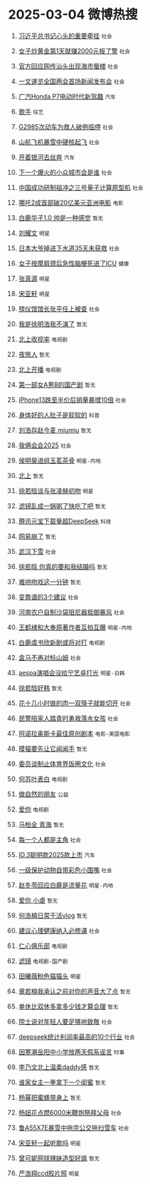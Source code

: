 # 2025-03-04 微博热搜 
1. [习近平总书记心头的重要牵挂](https://m.weibo.cn/search?containerid=100103type%3D1%26t%3D10%26q%3D%23%E4%B9%A0%E8%BF%91%E5%B9%B3%E6%80%BB%E4%B9%A6%E8%AE%B0%E5%BF%83%E5%A4%B4%E7%9A%84%E9%87%8D%E8%A6%81%E7%89%B5%E6%8C%82%23&stream_entry_id=51&isnewpage=1&extparam=seat%3D1%26pos%3D0%26c_type%3D51%26cate%3D10103%26filter_type%3Drealtimehot%26dgr%3D0%26q%3D%2523%25E4%25B9%25A0%25E8%25BF%2591%25E5%25B9%25B3%25E6%2580%25BB%25E4%25B9%25A6%25E8%25AE%25B0%25E5%25BF%2583%25E5%25A4%25B4%25E7%259A%2584%25E9%2587%258D%25E8%25A6%2581%25E7%2589%25B5%25E6%258C%2582%2523%26stream_entry_id%3D51%26display_time%3D1741029620%26pre_seqid%3D17410296209110365786374) `社会` 

2. [女子炒黄金第1天就赚2000元报了警](https://m.weibo.cn/search?containerid=100103type%3D1%26t%3D10%26q%3D%23%E5%A5%B3%E5%AD%90%E7%82%92%E9%BB%84%E9%87%91%E7%AC%AC1%E5%A4%A9%E5%B0%B1%E8%B5%9A2000%E5%85%83%E6%8A%A5%E4%BA%86%E8%AD%A6%23&stream_entry_id=31&isnewpage=1&extparam=seat%3D1%26c_type%3D31%26lcate%3D5001%26cate%3D5001%26realpos%3D1%26q%3D%2523%25E5%25A5%25B3%25E5%25AD%2590%25E7%2582%2592%25E9%25BB%2584%25E9%2587%2591%25E7%25AC%25AC1%25E5%25A4%25A9%25E5%25B0%25B1%25E8%25B5%259A2000%25E5%2585%2583%25E6%258A%25A5%25E4%25BA%2586%25E8%25AD%25A6%2523%26stream_entry_id%3D31%26dgr%3D0%26band_rank%3D1%26filter_type%3Drealtimehot%26flag%3D0%26pos%3D0%26display_time%3D1741029620%26pre_seqid%3D17410296209110365786374) `社会` 

3. [官方回应网传汕头出现海市蜃楼](https://m.weibo.cn/search?containerid=100103type%3D1%26t%3D10%26q%3D%23%E5%AE%98%E6%96%B9%E5%9B%9E%E5%BA%94%E7%BD%91%E4%BC%A0%E6%B1%95%E5%A4%B4%E5%87%BA%E7%8E%B0%E6%B5%B7%E5%B8%82%E8%9C%83%E6%A5%BC%23&stream_entry_id=31&isnewpage=1&extparam=seat%3D1%26c_type%3D31%26lcate%3D5001%26cate%3D5001%26realpos%3D2%26q%3D%2523%25E5%25AE%2598%25E6%2596%25B9%25E5%259B%259E%25E5%25BA%2594%25E7%25BD%2591%25E4%25BC%25A0%25E6%25B1%2595%25E5%25A4%25B4%25E5%2587%25BA%25E7%258E%25B0%25E6%25B5%25B7%25E5%25B8%2582%25E8%259C%2583%25E6%25A5%25BC%2523%26stream_entry_id%3D31%26dgr%3D0%26band_rank%3D2%26filter_type%3Drealtimehot%26flag%3D0%26pos%3D1%26display_time%3D1741029620%26pre_seqid%3D17410296209110365786374) `社会` 

4. [一文速览全国两会首场新闻发布会](https://m.weibo.cn/search?containerid=100103type%3D1%26t%3D10%26q%3D%23%E4%B8%80%E6%96%87%E9%80%9F%E8%A7%88%E5%85%A8%E5%9B%BD%E4%B8%A4%E4%BC%9A%E9%A6%96%E5%9C%BA%E6%96%B0%E9%97%BB%E5%8F%91%E5%B8%83%E4%BC%9A%23&stream_entry_id=31&isnewpage=1&extparam=seat%3D1%26c_type%3D31%26lcate%3D5001%26cate%3D5001%26realpos%3D3%26q%3D%2523%25E4%25B8%2580%25E6%2596%2587%25E9%2580%259F%25E8%25A7%2588%25E5%2585%25A8%25E5%259B%25BD%25E4%25B8%25A4%25E4%25BC%259A%25E9%25A6%2596%25E5%259C%25BA%25E6%2596%25B0%25E9%2597%25BB%25E5%258F%2591%25E5%25B8%2583%25E4%25BC%259A%2523%26stream_entry_id%3D31%26dgr%3D0%26band_rank%3D3%26filter_type%3Drealtimehot%26flag%3D0%26pos%3D2%26display_time%3D1741029620%26pre_seqid%3D17410296209110365786374) `社会` 

5. [广汽Honda P7电动时代新驾趣](https://m.weibo.cn/search?containerid=100103type%3D1%26t%3D10%26q%3D%23%E5%B9%BF%E6%B1%BDHonda+P7%E7%94%B5%E5%8A%A8%E6%97%B6%E4%BB%A3%E6%96%B0%E9%A9%BE%E8%B6%A3%23&stream_entry_id=31&isnewpage=1&extparam=seat%3D1%26c_type%3D31%26lcate%3D5001%26cate%3D5001%26topic_ad%3D1%26stream_entry_id%3D31%26dgr%3D0%26adid%3D278033%26q%3D%2523%25E5%25B9%25BF%25E6%25B1%25BDHonda%2520P7%25E7%2594%25B5%25E5%258A%25A8%25E6%2597%25B6%25E4%25BB%25A3%25E6%2596%25B0%25E9%25A9%25BE%25E8%25B6%25A3%2523%26is_ad_pos%3D1%26band_rank%3D4%26filter_type%3Drealtimehot%26pos%3D3%26display_time%3D1741029620%26pre_seqid%3D17410296209110365786374) `汽车` 

6. [歌手](https://m.weibo.cn/search?containerid=100103type%3D1%26t%3D10%26q%3D%E6%AD%8C%E6%89%8B&stream_entry_id=31&isnewpage=1&extparam=seat%3D1%26c_type%3D31%26lcate%3D5001%26cate%3D5001%26realpos%3D4%26q%3D%25E6%25AD%258C%25E6%2589%258B%26stream_entry_id%3D31%26dgr%3D0%26band_rank%3D4%26filter_type%3Drealtimehot%26flag%3D0%26pos%3D4%26display_time%3D1741029620%26pre_seqid%3D17410296209110365786374) `综艺` 

7. [G2985次动车为救人破例临停](https://m.weibo.cn/search?containerid=100103type%3D1%26t%3D10%26q%3D%23G2985%E6%AC%A1%E5%8A%A8%E8%BD%A6%E4%B8%BA%E6%95%91%E4%BA%BA%E7%A0%B4%E4%BE%8B%E4%B8%B4%E5%81%9C%23&stream_entry_id=31&isnewpage=1&extparam=seat%3D1%26c_type%3D31%26lcate%3D5001%26cate%3D5001%26realpos%3D5%26q%3D%2523G2985%25E6%25AC%25A1%25E5%258A%25A8%25E8%25BD%25A6%25E4%25B8%25BA%25E6%2595%2591%25E4%25BA%25BA%25E7%25A0%25B4%25E4%25BE%258B%25E4%25B8%25B4%25E5%2581%259C%2523%26stream_entry_id%3D31%26dgr%3D0%26band_rank%3D5%26filter_type%3Drealtimehot%26flag%3D32768%26pos%3D5%26display_time%3D1741029620%26pre_seqid%3D17410296209110365786374) `社会` 

8. [山航飞机暴雪中硬核起飞](https://m.weibo.cn/search?containerid=100103type%3D1%26t%3D10%26q%3D%23%E5%B1%B1%E8%88%AA%E9%A3%9E%E6%9C%BA%E6%9A%B4%E9%9B%AA%E4%B8%AD%E7%A1%AC%E6%A0%B8%E8%B5%B7%E9%A3%9E%23&stream_entry_id=31&isnewpage=1&extparam=seat%3D1%26c_type%3D31%26lcate%3D5001%26cate%3D5001%26realpos%3D6%26q%3D%2523%25E5%25B1%25B1%25E8%2588%25AA%25E9%25A3%259E%25E6%259C%25BA%25E6%259A%25B4%25E9%259B%25AA%25E4%25B8%25AD%25E7%25A1%25AC%25E6%25A0%25B8%25E8%25B5%25B7%25E9%25A3%259E%2523%26stream_entry_id%3D31%26dgr%3D0%26band_rank%3D6%26filter_type%3Drealtimehot%26flag%3D0%26pos%3D6%26display_time%3D1741029620%26pre_seqid%3D17410296209110365786374) `社会` 

9. [开着银河去丝奔](https://m.weibo.cn/search?containerid=100103type%3D1%26t%3D10%26q%3D%23%E5%BC%80%E7%9D%80%E9%93%B6%E6%B2%B3%E5%8E%BB%E4%B8%9D%E5%A5%94%23&stream_entry_id=31&isnewpage=1&extparam=seat%3D1%26c_type%3D31%26lcate%3D5001%26cate%3D5001%26topic_ad%3D1%26stream_entry_id%3D31%26dgr%3D0%26adid%3D278051%26q%3D%2523%25E5%25BC%2580%25E7%259D%2580%25E9%2593%25B6%25E6%25B2%25B3%25E5%258E%25BB%25E4%25B8%259D%25E5%25A5%2594%2523%26is_ad_pos%3D1%26band_rank%3D7%26filter_type%3Drealtimehot%26pos%3D7%26display_time%3D1741029620%26pre_seqid%3D17410296209110365786374) `汽车` 

10. [下一个爆火的小众城市会是谁](https://m.weibo.cn/search?containerid=100103type%3D1%26t%3D10%26q%3D%23%E4%B8%8B%E4%B8%80%E4%B8%AA%E7%88%86%E7%81%AB%E7%9A%84%E5%B0%8F%E4%BC%97%E5%9F%8E%E5%B8%82%E4%BC%9A%E6%98%AF%E8%B0%81%23&stream_entry_id=31&isnewpage=1&extparam=seat%3D1%26c_type%3D31%26lcate%3D5001%26cate%3D5001%26realpos%3D7%26q%3D%2523%25E4%25B8%258B%25E4%25B8%2580%25E4%25B8%25AA%25E7%2588%2586%25E7%2581%25AB%25E7%259A%2584%25E5%25B0%258F%25E4%25BC%2597%25E5%259F%258E%25E5%25B8%2582%25E4%25BC%259A%25E6%2598%25AF%25E8%25B0%2581%2523%26stream_entry_id%3D31%26dgr%3D0%26band_rank%3D7%26filter_type%3Drealtimehot%26flag%3D0%26pos%3D8%26display_time%3D1741029620%26pre_seqid%3D17410296209110365786374) `社会` 

11. [中国成功研制祖冲之三号量子计算原型机](https://m.weibo.cn/search?containerid=100103type%3D1%26t%3D10%26q%3D%23%E4%B8%AD%E5%9B%BD%E6%88%90%E5%8A%9F%E7%A0%94%E5%88%B6%E7%A5%96%E5%86%B2%E4%B9%8B%E4%B8%89%E5%8F%B7%E9%87%8F%E5%AD%90%E8%AE%A1%E7%AE%97%E5%8E%9F%E5%9E%8B%E6%9C%BA%23&stream_entry_id=31&isnewpage=1&extparam=seat%3D1%26c_type%3D31%26lcate%3D5001%26cate%3D5001%26realpos%3D8%26q%3D%2523%25E4%25B8%25AD%25E5%259B%25BD%25E6%2588%2590%25E5%258A%259F%25E7%25A0%2594%25E5%2588%25B6%25E7%25A5%2596%25E5%2586%25B2%25E4%25B9%258B%25E4%25B8%2589%25E5%258F%25B7%25E9%2587%258F%25E5%25AD%2590%25E8%25AE%25A1%25E7%25AE%2597%25E5%258E%259F%25E5%259E%258B%25E6%259C%25BA%2523%26stream_entry_id%3D31%26dgr%3D0%26band_rank%3D8%26filter_type%3Drealtimehot%26flag%3D0%26pos%3D9%26display_time%3D1741029620%26pre_seqid%3D17410296209110365786374) `社会` 

12. [哪吒2成首部破20亿美元亚洲电影](https://m.weibo.cn/search?containerid=100103type%3D1%26t%3D10%26q%3D%23%E5%93%AA%E5%90%922%E6%88%90%E9%A6%96%E9%83%A8%E7%A0%B420%E4%BA%BF%E7%BE%8E%E5%85%83%E4%BA%9A%E6%B4%B2%E7%94%B5%E5%BD%B1%23&stream_entry_id=31&isnewpage=1&extparam=seat%3D1%26c_type%3D31%26lcate%3D5001%26cate%3D5001%26realpos%3D9%26q%3D%2523%25E5%2593%25AA%25E5%2590%25922%25E6%2588%2590%25E9%25A6%2596%25E9%2583%25A8%25E7%25A0%25B420%25E4%25BA%25BF%25E7%25BE%258E%25E5%2585%2583%25E4%25BA%259A%25E6%25B4%25B2%25E7%2594%25B5%25E5%25BD%25B1%2523%26stream_entry_id%3D31%26dgr%3D0%26band_rank%3D9%26filter_type%3Drealtimehot%26flag%3D0%26pos%3D10%26display_time%3D1741029620%26pre_seqid%3D17410296209110365786374) `电影` 

13. [白鹿华子1.0 帅是一种感觉](https://m.weibo.cn/search?containerid=100103type%3D1%26t%3D10%26q%3D%E7%99%BD%E9%B9%BF%E5%8D%8E%E5%AD%901.0+%E5%B8%85%E6%98%AF%E4%B8%80%E7%A7%8D%E6%84%9F%E8%A7%89&stream_entry_id=31&isnewpage=1&extparam=seat%3D1%26c_type%3D31%26lcate%3D5001%26cate%3D5001%26realpos%3D10%26q%3D%25E7%2599%25BD%25E9%25B9%25BF%25E5%258D%258E%25E5%25AD%25901.0%2520%25E5%25B8%2585%25E6%2598%25AF%25E4%25B8%2580%25E7%25A7%258D%25E6%2584%259F%25E8%25A7%2589%26stream_entry_id%3D31%26dgr%3D0%26band_rank%3D10%26filter_type%3Drealtimehot%26flag%3D0%26pos%3D11%26display_time%3D1741029620%26pre_seqid%3D17410296209110365786374) `暂无` 

14. [刘耀文](https://m.weibo.cn/search?containerid=100103type%3D1%26t%3D10%26q%3D%E5%88%98%E8%80%80%E6%96%87&stream_entry_id=31&isnewpage=1&extparam=seat%3D1%26c_type%3D31%26lcate%3D5001%26cate%3D5001%26realpos%3D11%26q%3D%25E5%2588%2598%25E8%2580%2580%25E6%2596%2587%26stream_entry_id%3D31%26dgr%3D0%26band_rank%3D11%26filter_type%3Drealtimehot%26flag%3D2%26pos%3D12%26display_time%3D1741029620%26pre_seqid%3D17410296209110365786374) `明星` 

15. [日本大爷掉进下水道35天未获救](https://m.weibo.cn/search?containerid=100103type%3D1%26t%3D10%26q%3D%23%E6%97%A5%E6%9C%AC%E5%A4%A7%E7%88%B7%E6%8E%89%E8%BF%9B%E4%B8%8B%E6%B0%B4%E9%81%9335%E5%A4%A9%E6%9C%AA%E8%8E%B7%E6%95%91%23&stream_entry_id=31&isnewpage=1&extparam=seat%3D1%26c_type%3D31%26lcate%3D5001%26cate%3D5001%26realpos%3D12%26q%3D%2523%25E6%2597%25A5%25E6%259C%25AC%25E5%25A4%25A7%25E7%2588%25B7%25E6%258E%2589%25E8%25BF%259B%25E4%25B8%258B%25E6%25B0%25B4%25E9%2581%259335%25E5%25A4%25A9%25E6%259C%25AA%25E8%258E%25B7%25E6%2595%2591%2523%26stream_entry_id%3D31%26dgr%3D0%26band_rank%3D12%26filter_type%3Drealtimehot%26flag%3D2%26pos%3D13%26display_time%3D1741029620%26pre_seqid%3D17410296209110365786374) `社会` 

16. [女子按摩肩颈后急性脑梗死进了ICU](https://m.weibo.cn/search?containerid=100103type%3D1%26t%3D10%26q%3D%23%E5%A5%B3%E5%AD%90%E6%8C%89%E6%91%A9%E8%82%A9%E9%A2%88%E5%90%8E%E6%80%A5%E6%80%A7%E8%84%91%E6%A2%97%E6%AD%BB%E8%BF%9B%E4%BA%86ICU%23&stream_entry_id=31&isnewpage=1&extparam=seat%3D1%26c_type%3D31%26lcate%3D5001%26cate%3D5001%26realpos%3D13%26q%3D%2523%25E5%25A5%25B3%25E5%25AD%2590%25E6%258C%2589%25E6%2591%25A9%25E8%2582%25A9%25E9%25A2%2588%25E5%2590%258E%25E6%2580%25A5%25E6%2580%25A7%25E8%2584%2591%25E6%25A2%2597%25E6%25AD%25BB%25E8%25BF%259B%25E4%25BA%2586ICU%2523%26stream_entry_id%3D31%26dgr%3D0%26band_rank%3D13%26filter_type%3Drealtimehot%26flag%3D2%26pos%3D14%26display_time%3D1741029620%26pre_seqid%3D17410296209110365786374) `健康` 

17. [张真源](https://m.weibo.cn/search?containerid=100103type%3D1%26t%3D10%26q%3D%E5%BC%A0%E7%9C%9F%E6%BA%90&stream_entry_id=31&isnewpage=1&extparam=seat%3D1%26c_type%3D31%26lcate%3D5001%26cate%3D5001%26realpos%3D14%26q%3D%25E5%25BC%25A0%25E7%259C%259F%25E6%25BA%2590%26stream_entry_id%3D31%26dgr%3D0%26band_rank%3D14%26filter_type%3Drealtimehot%26flag%3D2%26pos%3D15%26display_time%3D1741029620%26pre_seqid%3D17410296209110365786374) `明星` 

18. [宋亚轩](https://m.weibo.cn/search?containerid=100103type%3D1%26t%3D10%26q%3D%E5%AE%8B%E4%BA%9A%E8%BD%A9&stream_entry_id=31&isnewpage=1&extparam=seat%3D1%26c_type%3D31%26lcate%3D5001%26cate%3D5001%26realpos%3D15%26q%3D%25E5%25AE%258B%25E4%25BA%259A%25E8%25BD%25A9%26stream_entry_id%3D31%26dgr%3D0%26band_rank%3D15%26filter_type%3Drealtimehot%26flag%3D0%26pos%3D16%26display_time%3D1741029620%26pre_seqid%3D17410296209110365786374) `明星` 

19. [殡仪馆馆长张平任上被查](https://m.weibo.cn/search?containerid=100103type%3D1%26t%3D10%26q%3D%23%E6%AE%A1%E4%BB%AA%E9%A6%86%E9%A6%86%E9%95%BF%E5%BC%A0%E5%B9%B3%E4%BB%BB%E4%B8%8A%E8%A2%AB%E6%9F%A5%23&stream_entry_id=31&isnewpage=1&extparam=seat%3D1%26c_type%3D31%26lcate%3D5001%26cate%3D5001%26realpos%3D16%26q%3D%2523%25E6%25AE%25A1%25E4%25BB%25AA%25E9%25A6%2586%25E9%25A6%2586%25E9%2595%25BF%25E5%25BC%25A0%25E5%25B9%25B3%25E4%25BB%25BB%25E4%25B8%258A%25E8%25A2%25AB%25E6%259F%25A5%2523%26stream_entry_id%3D31%26dgr%3D0%26band_rank%3D16%26filter_type%3Drealtimehot%26flag%3D0%26pos%3D17%26display_time%3D1741029620%26pre_seqid%3D17410296209110365786374) `社会` 

20. [我是徐明浩我不演了](https://m.weibo.cn/search?containerid=100103type%3D1%26t%3D10%26q%3D%E6%88%91%E6%98%AF%E5%BE%90%E6%98%8E%E6%B5%A9%E6%88%91%E4%B8%8D%E6%BC%94%E4%BA%86&stream_entry_id=31&isnewpage=1&extparam=seat%3D1%26c_type%3D31%26lcate%3D5001%26cate%3D5001%26realpos%3D17%26q%3D%25E6%2588%2591%25E6%2598%25AF%25E5%25BE%2590%25E6%2598%258E%25E6%25B5%25A9%25E6%2588%2591%25E4%25B8%258D%25E6%25BC%2594%25E4%25BA%2586%26stream_entry_id%3D31%26dgr%3D0%26band_rank%3D17%26filter_type%3Drealtimehot%26flag%3D0%26pos%3D18%26display_time%3D1741029620%26pre_seqid%3D17410296209110365786374) `暂无` 

21. [北上收视率](https://m.weibo.cn/search?containerid=100103type%3D1%26t%3D10%26q%3D%E5%8C%97%E4%B8%8A%E6%94%B6%E8%A7%86%E7%8E%87&stream_entry_id=31&isnewpage=1&extparam=seat%3D1%26c_type%3D31%26lcate%3D5001%26cate%3D5001%26realpos%3D18%26q%3D%25E5%258C%2597%25E4%25B8%258A%25E6%2594%25B6%25E8%25A7%2586%25E7%258E%2587%26stream_entry_id%3D31%26dgr%3D0%26band_rank%3D18%26filter_type%3Drealtimehot%26flag%3D0%26pos%3D19%26display_time%3D1741029620%26pre_seqid%3D17410296209110365786374) `电视剧` 

22. [夜旅人](https://m.weibo.cn/search?containerid=100103type%3D1%26t%3D10%26q%3D%E5%A4%9C%E6%97%85%E4%BA%BA&stream_entry_id=31&isnewpage=1&extparam=seat%3D1%26c_type%3D31%26lcate%3D5001%26cate%3D5001%26realpos%3D19%26q%3D%25E5%25A4%259C%25E6%2597%2585%25E4%25BA%25BA%26stream_entry_id%3D31%26dgr%3D0%26band_rank%3D19%26filter_type%3Drealtimehot%26flag%3D0%26pos%3D20%26display_time%3D1741029620%26pre_seqid%3D17410296209110365786374) `暂无` 

23. [北上开播](https://m.weibo.cn/search?containerid=100103type%3D1%26t%3D10%26q%3D%E5%8C%97%E4%B8%8A%E5%BC%80%E6%92%AD&stream_entry_id=31&isnewpage=1&extparam=seat%3D1%26c_type%3D31%26lcate%3D5001%26cate%3D5001%26realpos%3D20%26q%3D%25E5%258C%2597%25E4%25B8%258A%25E5%25BC%2580%25E6%2592%25AD%26stream_entry_id%3D31%26dgr%3D0%26band_rank%3D20%26filter_type%3Drealtimehot%26flag%3D0%26pos%3D21%26display_time%3D1741029620%26pre_seqid%3D17410296209110365786374) `电视剧` 

24. [第一部女A男B的国产剧](https://m.weibo.cn/search?containerid=100103type%3D1%26t%3D10%26q%3D%E7%AC%AC%E4%B8%80%E9%83%A8%E5%A5%B3A%E7%94%B7B%E7%9A%84%E5%9B%BD%E4%BA%A7%E5%89%A7&stream_entry_id=31&isnewpage=1&extparam=seat%3D1%26c_type%3D31%26lcate%3D5001%26cate%3D5001%26realpos%3D21%26q%3D%25E7%25AC%25AC%25E4%25B8%2580%25E9%2583%25A8%25E5%25A5%25B3A%25E7%2594%25B7B%25E7%259A%2584%25E5%259B%25BD%25E4%25BA%25A7%25E5%2589%25A7%26stream_entry_id%3D31%26dgr%3D0%26band_rank%3D21%26filter_type%3Drealtimehot%26flag%3D2%26pos%3D22%26display_time%3D1741029620%26pre_seqid%3D17410296209110365786374) `暂无` 

25. [iPhone13跌至半价后销量暴增10倍](https://m.weibo.cn/search?containerid=100103type%3D1%26t%3D10%26q%3D%23iPhone13%E8%B7%8C%E8%87%B3%E5%8D%8A%E4%BB%B7%E5%90%8E%E9%94%80%E9%87%8F%E6%9A%B4%E5%A2%9E10%E5%80%8D%23&stream_entry_id=31&isnewpage=1&extparam=seat%3D1%26c_type%3D31%26lcate%3D5001%26cate%3D5001%26realpos%3D22%26q%3D%2523iPhone13%25E8%25B7%258C%25E8%2587%25B3%25E5%258D%258A%25E4%25BB%25B7%25E5%2590%258E%25E9%2594%2580%25E9%2587%258F%25E6%259A%25B4%25E5%25A2%259E10%25E5%2580%258D%2523%26stream_entry_id%3D31%26dgr%3D0%26band_rank%3D22%26filter_type%3Drealtimehot%26flag%3D0%26pos%3D23%26display_time%3D1741029620%26pre_seqid%3D17410296209110365786374) `社会` 

26. [身体好的人肚子是软软的](https://m.weibo.cn/search?containerid=100103type%3D1%26t%3D10%26q%3D%23%E8%BA%AB%E4%BD%93%E5%A5%BD%E7%9A%84%E4%BA%BA%E8%82%9A%E5%AD%90%E6%98%AF%E8%BD%AF%E8%BD%AF%E7%9A%84%23&stream_entry_id=31&isnewpage=1&extparam=seat%3D1%26c_type%3D31%26lcate%3D5001%26cate%3D5001%26realpos%3D23%26q%3D%2523%25E8%25BA%25AB%25E4%25BD%2593%25E5%25A5%25BD%25E7%259A%2584%25E4%25BA%25BA%25E8%2582%259A%25E5%25AD%2590%25E6%2598%25AF%25E8%25BD%25AF%25E8%25BD%25AF%25E7%259A%2584%2523%26stream_entry_id%3D31%26dgr%3D0%26band_rank%3D23%26filter_type%3Drealtimehot%26flag%3D0%26pos%3D24%26display_time%3D1741029620%26pre_seqid%3D17410296209110365786374) `科普` 

27. [刘浩存赵今麦 miumiu](https://m.weibo.cn/search?containerid=100103type%3D1%26t%3D10%26q%3D%E5%88%98%E6%B5%A9%E5%AD%98%E8%B5%B5%E4%BB%8A%E9%BA%A6+miumiu&stream_entry_id=31&isnewpage=1&extparam=seat%3D1%26c_type%3D31%26lcate%3D5001%26cate%3D5001%26realpos%3D24%26q%3D%25E5%2588%2598%25E6%25B5%25A9%25E5%25AD%2598%25E8%25B5%25B5%25E4%25BB%258A%25E9%25BA%25A6%2520miumiu%26stream_entry_id%3D31%26dgr%3D0%26band_rank%3D24%26filter_type%3Drealtimehot%26flag%3D0%26pos%3D25%26display_time%3D1741029620%26pre_seqid%3D17410296209110365786374) `暂无` 

28. [我俩会会2025](https://m.weibo.cn/search?containerid=100103type%3D1%26t%3D10%26q%3D%23%E6%88%91%E4%BF%A9%E4%BC%9A%E4%BC%9A2025%23&stream_entry_id=31&isnewpage=1&extparam=seat%3D1%26c_type%3D31%26lcate%3D5001%26cate%3D5001%26realpos%3D25%26q%3D%2523%25E6%2588%2591%25E4%25BF%25A9%25E4%25BC%259A%25E4%25BC%259A2025%2523%26stream_entry_id%3D31%26dgr%3D0%26band_rank%3D25%26filter_type%3Drealtimehot%26flag%3D1%26pos%3D26%26display_time%3D1741029620%26pre_seqid%3D17410296209110365786374) `社会` 

29. [侯明昊进组玉茗茶骨](https://m.weibo.cn/search?containerid=100103type%3D1%26t%3D10%26q%3D%23%E4%BE%AF%E6%98%8E%E6%98%8A%E8%BF%9B%E7%BB%84%E7%8E%89%E8%8C%97%E8%8C%B6%E9%AA%A8%23&stream_entry_id=31&isnewpage=1&extparam=seat%3D1%26c_type%3D31%26lcate%3D5001%26cate%3D5001%26realpos%3D26%26q%3D%2523%25E4%25BE%25AF%25E6%2598%258E%25E6%2598%258A%25E8%25BF%259B%25E7%25BB%2584%25E7%258E%2589%25E8%258C%2597%25E8%258C%25B6%25E9%25AA%25A8%2523%26stream_entry_id%3D31%26dgr%3D0%26band_rank%3D26%26filter_type%3Drealtimehot%26flag%3D0%26pos%3D27%26display_time%3D1741029620%26pre_seqid%3D17410296209110365786374) `明星-内地` 

30. [北上](https://m.weibo.cn/search?containerid=100103type%3D1%26t%3D10%26q%3D%E5%8C%97%E4%B8%8A&stream_entry_id=31&isnewpage=1&extparam=seat%3D1%26c_type%3D31%26lcate%3D5001%26cate%3D5001%26realpos%3D27%26q%3D%25E5%258C%2597%25E4%25B8%258A%26stream_entry_id%3D31%26dgr%3D0%26band_rank%3D27%26filter_type%3Drealtimehot%26flag%3D0%26pos%3D28%26display_time%3D1741029620%26pre_seqid%3D17410296209110365786374) `暂无` 

31. [徐若晗谈与张凌赫初吻](https://m.weibo.cn/search?containerid=100103type%3D1%26t%3D10%26q%3D%23%E5%BE%90%E8%8B%A5%E6%99%97%E8%B0%88%E4%B8%8E%E5%BC%A0%E5%87%8C%E8%B5%AB%E5%88%9D%E5%90%BB%23&stream_entry_id=31&isnewpage=1&extparam=seat%3D1%26c_type%3D31%26lcate%3D5001%26cate%3D5001%26realpos%3D28%26q%3D%2523%25E5%25BE%2590%25E8%258B%25A5%25E6%2599%2597%25E8%25B0%2588%25E4%25B8%258E%25E5%25BC%25A0%25E5%2587%258C%25E8%25B5%25AB%25E5%2588%259D%25E5%2590%25BB%2523%26stream_entry_id%3D31%26dgr%3D0%26band_rank%3D28%26filter_type%3Drealtimehot%26flag%3D0%26pos%3D29%26display_time%3D1741029620%26pre_seqid%3D17410296209110365786374) `明星` 

32. [滤镜乱成一锅粥了快吃了吧](https://m.weibo.cn/search?containerid=100103type%3D1%26t%3D10%26q%3D%E6%BB%A4%E9%95%9C%E4%B9%B1%E6%88%90%E4%B8%80%E9%94%85%E7%B2%A5%E4%BA%86%E5%BF%AB%E5%90%83%E4%BA%86%E5%90%A7&stream_entry_id=31&isnewpage=1&extparam=seat%3D1%26c_type%3D31%26lcate%3D5001%26cate%3D5001%26realpos%3D29%26q%3D%25E6%25BB%25A4%25E9%2595%259C%25E4%25B9%25B1%25E6%2588%2590%25E4%25B8%2580%25E9%2594%2585%25E7%25B2%25A5%25E4%25BA%2586%25E5%25BF%25AB%25E5%2590%2583%25E4%25BA%2586%25E5%2590%25A7%26stream_entry_id%3D31%26dgr%3D0%26band_rank%3D29%26filter_type%3Drealtimehot%26flag%3D0%26pos%3D30%26display_time%3D1741029620%26pre_seqid%3D17410296209110365786374) `暂无` 

33. [腾讯元宝下载量超DeepSeek](https://m.weibo.cn/search?containerid=100103type%3D1%26t%3D10%26q%3D%23%E8%85%BE%E8%AE%AF%E5%85%83%E5%AE%9D%E4%B8%8B%E8%BD%BD%E9%87%8F%E8%B6%85DeepSeek%23&stream_entry_id=31&isnewpage=1&extparam=seat%3D1%26c_type%3D31%26lcate%3D5001%26cate%3D5001%26realpos%3D30%26q%3D%2523%25E8%2585%25BE%25E8%25AE%25AF%25E5%2585%2583%25E5%25AE%259D%25E4%25B8%258B%25E8%25BD%25BD%25E9%2587%258F%25E8%25B6%2585DeepSeek%2523%26stream_entry_id%3D31%26dgr%3D0%26band_rank%3D30%26filter_type%3Drealtimehot%26flag%3D0%26pos%3D31%26display_time%3D1741029620%26pre_seqid%3D17410296209110365786374) `科技` 

34. [网易崩了](https://m.weibo.cn/search?containerid=100103type%3D1%26t%3D10%26q%3D%E7%BD%91%E6%98%93%E5%B4%A9%E4%BA%86&stream_entry_id=31&isnewpage=1&extparam=seat%3D1%26c_type%3D31%26lcate%3D5001%26cate%3D5001%26realpos%3D31%26q%3D%25E7%25BD%2591%25E6%2598%2593%25E5%25B4%25A9%25E4%25BA%2586%26stream_entry_id%3D31%26dgr%3D0%26band_rank%3D31%26filter_type%3Drealtimehot%26flag%3D0%26pos%3D32%26display_time%3D1741029620%26pre_seqid%3D17410296209110365786374) `暂无` 

35. [武汉下雪](https://m.weibo.cn/search?containerid=100103type%3D1%26t%3D10%26q%3D%E6%AD%A6%E6%B1%89%E4%B8%8B%E9%9B%AA&stream_entry_id=31&isnewpage=1&extparam=seat%3D1%26c_type%3D31%26lcate%3D5001%26cate%3D5001%26realpos%3D32%26q%3D%25E6%25AD%25A6%25E6%25B1%2589%25E4%25B8%258B%25E9%259B%25AA%26stream_entry_id%3D31%26dgr%3D0%26band_rank%3D32%26filter_type%3Drealtimehot%26flag%3D0%26pos%3D33%26display_time%3D1741029620%26pre_seqid%3D17410296209110365786374) `社会` 

36. [徐若晗 你真的要和我结婚吗](https://m.weibo.cn/search?containerid=100103type%3D1%26t%3D10%26q%3D%E5%BE%90%E8%8B%A5%E6%99%97+%E4%BD%A0%E7%9C%9F%E7%9A%84%E8%A6%81%E5%92%8C%E6%88%91%E7%BB%93%E5%A9%9A%E5%90%97&stream_entry_id=31&isnewpage=1&extparam=seat%3D1%26c_type%3D31%26lcate%3D5001%26cate%3D5001%26realpos%3D33%26q%3D%25E5%25BE%2590%25E8%258B%25A5%25E6%2599%2597%2520%25E4%25BD%25A0%25E7%259C%259F%25E7%259A%2584%25E8%25A6%2581%25E5%2592%258C%25E6%2588%2591%25E7%25BB%2593%25E5%25A9%259A%25E5%2590%2597%26stream_entry_id%3D31%26dgr%3D0%26band_rank%3D33%26filter_type%3Drealtimehot%26flag%3D0%26pos%3D34%26display_time%3D1741029620%26pre_seqid%3D17410296209110365786374) `暂无` 

37. [难哄吻戏这一分钟](https://m.weibo.cn/search?containerid=100103type%3D1%26t%3D10%26q%3D%E9%9A%BE%E5%93%84%E5%90%BB%E6%88%8F%E8%BF%99%E4%B8%80%E5%88%86%E9%92%9F&stream_entry_id=31&isnewpage=1&extparam=seat%3D1%26c_type%3D31%26lcate%3D5001%26cate%3D5001%26realpos%3D34%26q%3D%25E9%259A%25BE%25E5%2593%2584%25E5%2590%25BB%25E6%2588%258F%25E8%25BF%2599%25E4%25B8%2580%25E5%2588%2586%25E9%2592%259F%26stream_entry_id%3D31%26dgr%3D0%26band_rank%3D34%26filter_type%3Drealtimehot%26flag%3D0%26pos%3D35%26display_time%3D1741029620%26pre_seqid%3D17410296209110365786374) `暂无` 

38. [变靠谱的3个建议](https://m.weibo.cn/search?containerid=100103type%3D1%26t%3D10%26q%3D%23%E5%8F%98%E9%9D%A0%E8%B0%B1%E7%9A%843%E4%B8%AA%E5%BB%BA%E8%AE%AE%23&stream_entry_id=31&isnewpage=1&extparam=seat%3D1%26c_type%3D31%26lcate%3D5001%26cate%3D5001%26realpos%3D35%26q%3D%2523%25E5%258F%2598%25E9%259D%25A0%25E8%25B0%25B1%25E7%259A%25843%25E4%25B8%25AA%25E5%25BB%25BA%25E8%25AE%25AE%2523%26stream_entry_id%3D31%26dgr%3D0%26band_rank%3D35%26filter_type%3Drealtimehot%26flag%3D0%26pos%3D36%26display_time%3D1741029620%26pre_seqid%3D17410296209110365786374) `社会` 

39. [河南农户自制沙袋阻尼器抵御暴风](https://m.weibo.cn/search?containerid=100103type%3D1%26t%3D10%26q%3D%23%E6%B2%B3%E5%8D%97%E5%86%9C%E6%88%B7%E8%87%AA%E5%88%B6%E6%B2%99%E8%A2%8B%E9%98%BB%E5%B0%BC%E5%99%A8%E6%8A%B5%E5%BE%A1%E6%9A%B4%E9%A3%8E%23&stream_entry_id=31&isnewpage=1&extparam=seat%3D1%26c_type%3D31%26lcate%3D5001%26cate%3D5001%26realpos%3D36%26q%3D%2523%25E6%25B2%25B3%25E5%258D%2597%25E5%2586%259C%25E6%2588%25B7%25E8%2587%25AA%25E5%2588%25B6%25E6%25B2%2599%25E8%25A2%258B%25E9%2598%25BB%25E5%25B0%25BC%25E5%2599%25A8%25E6%258A%25B5%25E5%25BE%25A1%25E6%259A%25B4%25E9%25A3%258E%2523%26stream_entry_id%3D31%26dgr%3D0%26band_rank%3D36%26filter_type%3Drealtimehot%26flag%3D0%26pos%3D37%26display_time%3D1741029620%26pre_seqid%3D17410296209110365786374) `社会` 

40. [王鹤棣和大奉原著作者互拍互曝](https://m.weibo.cn/search?containerid=100103type%3D1%26t%3D10%26q%3D%23%E7%8E%8B%E9%B9%A4%E6%A3%A3%E5%92%8C%E5%A4%A7%E5%A5%89%E5%8E%9F%E8%91%97%E4%BD%9C%E8%80%85%E4%BA%92%E6%8B%8D%E4%BA%92%E6%9B%9D%23&stream_entry_id=31&isnewpage=1&extparam=seat%3D1%26c_type%3D31%26lcate%3D5001%26cate%3D5001%26realpos%3D37%26q%3D%2523%25E7%258E%258B%25E9%25B9%25A4%25E6%25A3%25A3%25E5%2592%258C%25E5%25A4%25A7%25E5%25A5%2589%25E5%258E%259F%25E8%2591%2597%25E4%25BD%259C%25E8%2580%2585%25E4%25BA%2592%25E6%258B%258D%25E4%25BA%2592%25E6%259B%259D%2523%26stream_entry_id%3D31%26dgr%3D0%26band_rank%3D37%26filter_type%3Drealtimehot%26flag%3D0%26pos%3D38%26display_time%3D1741029620%26pre_seqid%3D17410296209110365786374) `明星-内地` 

41. [白鹿虞书欣新剧或将对打](https://m.weibo.cn/search?containerid=100103type%3D1%26t%3D10%26q%3D%23%E7%99%BD%E9%B9%BF%E8%99%9E%E4%B9%A6%E6%AC%A3%E6%96%B0%E5%89%A7%E6%88%96%E5%B0%86%E5%AF%B9%E6%89%93%23&stream_entry_id=31&isnewpage=1&extparam=seat%3D1%26c_type%3D31%26lcate%3D5001%26cate%3D5001%26realpos%3D38%26q%3D%2523%25E7%2599%25BD%25E9%25B9%25BF%25E8%2599%259E%25E4%25B9%25A6%25E6%25AC%25A3%25E6%2596%25B0%25E5%2589%25A7%25E6%2588%2596%25E5%25B0%2586%25E5%25AF%25B9%25E6%2589%2593%2523%26stream_entry_id%3D31%26dgr%3D0%26band_rank%3D38%26filter_type%3Drealtimehot%26flag%3D0%26pos%3D39%26display_time%3D1741029620%26pre_seqid%3D17410296209110365786374) `电视剧` 

42. [盒马不再对标山姆](https://m.weibo.cn/search?containerid=100103type%3D1%26t%3D10%26q%3D%23%E7%9B%92%E9%A9%AC%E4%B8%8D%E5%86%8D%E5%AF%B9%E6%A0%87%E5%B1%B1%E5%A7%86%23&stream_entry_id=31&isnewpage=1&extparam=seat%3D1%26c_type%3D31%26lcate%3D5001%26cate%3D5001%26realpos%3D39%26q%3D%2523%25E7%259B%2592%25E9%25A9%25AC%25E4%25B8%258D%25E5%2586%258D%25E5%25AF%25B9%25E6%25A0%2587%25E5%25B1%25B1%25E5%25A7%2586%2523%26stream_entry_id%3D31%26dgr%3D0%26band_rank%3D39%26filter_type%3Drealtimehot%26flag%3D0%26pos%3D40%26display_time%3D1741029620%26pre_seqid%3D17410296209110365786374) `社会` 

43. [aespa演唱会没给宁艺卓打光](https://m.weibo.cn/search?containerid=100103type%3D1%26t%3D10%26q%3D%23aespa%E6%BC%94%E5%94%B1%E4%BC%9A%E6%B2%A1%E7%BB%99%E5%AE%81%E8%89%BA%E5%8D%93%E6%89%93%E5%85%89%23&stream_entry_id=31&isnewpage=1&extparam=seat%3D1%26c_type%3D31%26lcate%3D5001%26cate%3D5001%26realpos%3D40%26q%3D%2523aespa%25E6%25BC%2594%25E5%2594%25B1%25E4%25BC%259A%25E6%25B2%25A1%25E7%25BB%2599%25E5%25AE%2581%25E8%2589%25BA%25E5%258D%2593%25E6%2589%2593%25E5%2585%2589%2523%26stream_entry_id%3D31%26dgr%3D0%26band_rank%3D40%26filter_type%3Drealtimehot%26flag%3D0%26pos%3D41%26display_time%3D1741029620%26pre_seqid%3D17410296209110365786374) `明星-日韩` 

44. [徐若晗好韩](https://m.weibo.cn/search?containerid=100103type%3D1%26t%3D10%26q%3D%E5%BE%90%E8%8B%A5%E6%99%97%E5%A5%BD%E9%9F%A9&stream_entry_id=31&isnewpage=1&extparam=seat%3D1%26c_type%3D31%26lcate%3D5001%26cate%3D5001%26realpos%3D41%26q%3D%25E5%25BE%2590%25E8%258B%25A5%25E6%2599%2597%25E5%25A5%25BD%25E9%259F%25A9%26stream_entry_id%3D31%26dgr%3D0%26band_rank%3D41%26filter_type%3Drealtimehot%26flag%3D0%26pos%3D42%26display_time%3D1741029620%26pre_seqid%3D17410296209110365786374) `暂无` 

45. [花十几小时做的肉一双筷子就能切开](https://m.weibo.cn/search?containerid=100103type%3D1%26t%3D10%26q%3D%23%E8%8A%B1%E5%8D%81%E5%87%A0%E5%B0%8F%E6%97%B6%E5%81%9A%E7%9A%84%E8%82%89%E4%B8%80%E5%8F%8C%E7%AD%B7%E5%AD%90%E5%B0%B1%E8%83%BD%E5%88%87%E5%BC%80%23&stream_entry_id=31&isnewpage=1&extparam=seat%3D1%26c_type%3D31%26lcate%3D5001%26cate%3D5001%26realpos%3D42%26q%3D%2523%25E8%258A%25B1%25E5%258D%2581%25E5%2587%25A0%25E5%25B0%258F%25E6%2597%25B6%25E5%2581%259A%25E7%259A%2584%25E8%2582%2589%25E4%25B8%2580%25E5%258F%258C%25E7%25AD%25B7%25E5%25AD%2590%25E5%25B0%25B1%25E8%2583%25BD%25E5%2588%2587%25E5%25BC%2580%2523%26stream_entry_id%3D31%26dgr%3D0%26band_rank%3D42%26filter_type%3Drealtimehot%26flag%3D0%26pos%3D43%26display_time%3D1741029620%26pre_seqid%3D17410296209110365786374) `社会` 

46. [民警陪家人踏青时勇救落水女孩](https://m.weibo.cn/search?containerid=100103type%3D1%26t%3D10%26q%3D%23%E6%B0%91%E8%AD%A6%E9%99%AA%E5%AE%B6%E4%BA%BA%E8%B8%8F%E9%9D%92%E6%97%B6%E5%8B%87%E6%95%91%E8%90%BD%E6%B0%B4%E5%A5%B3%E5%AD%A9%23&stream_entry_id=31&isnewpage=1&extparam=seat%3D1%26c_type%3D31%26lcate%3D5001%26cate%3D5001%26realpos%3D43%26q%3D%2523%25E6%25B0%2591%25E8%25AD%25A6%25E9%2599%25AA%25E5%25AE%25B6%25E4%25BA%25BA%25E8%25B8%258F%25E9%259D%2592%25E6%2597%25B6%25E5%258B%2587%25E6%2595%2591%25E8%2590%25BD%25E6%25B0%25B4%25E5%25A5%25B3%25E5%25AD%25A9%2523%26stream_entry_id%3D31%26dgr%3D0%26band_rank%3D43%26filter_type%3Drealtimehot%26flag%3D1%26pos%3D44%26display_time%3D1741029620%26pre_seqid%3D17410296209110365786374) `社会` 

47. [阿诺拉奥斯卡最佳原创剧本](https://m.weibo.cn/search?containerid=100103type%3D1%26t%3D10%26q%3D%23%E9%98%BF%E8%AF%BA%E6%8B%89%E5%A5%A5%E6%96%AF%E5%8D%A1%E6%9C%80%E4%BD%B3%E5%8E%9F%E5%88%9B%E5%89%A7%E6%9C%AC%23&stream_entry_id=31&isnewpage=1&extparam=seat%3D1%26c_type%3D31%26lcate%3D5001%26cate%3D5001%26realpos%3D44%26q%3D%2523%25E9%2598%25BF%25E8%25AF%25BA%25E6%258B%2589%25E5%25A5%25A5%25E6%2596%25AF%25E5%258D%25A1%25E6%259C%2580%25E4%25BD%25B3%25E5%258E%259F%25E5%2588%259B%25E5%2589%25A7%25E6%259C%25AC%2523%26stream_entry_id%3D31%26dgr%3D0%26band_rank%3D44%26filter_type%3Drealtimehot%26flag%3D1%26pos%3D45%26display_time%3D1741029620%26pre_seqid%3D17410296209110365786374) `电影-美国电影` 

48. [摸猫要先让它闻闻手](https://m.weibo.cn/search?containerid=100103type%3D1%26t%3D10%26q%3D%E6%91%B8%E7%8C%AB%E8%A6%81%E5%85%88%E8%AE%A9%E5%AE%83%E9%97%BB%E9%97%BB%E6%89%8B&stream_entry_id=31&isnewpage=1&extparam=seat%3D1%26c_type%3D31%26lcate%3D5001%26cate%3D5001%26realpos%3D45%26q%3D%25E6%2591%25B8%25E7%258C%25AB%25E8%25A6%2581%25E5%2585%2588%25E8%25AE%25A9%25E5%25AE%2583%25E9%2597%25BB%25E9%2597%25BB%25E6%2589%258B%26stream_entry_id%3D31%26dgr%3D0%26band_rank%3D45%26filter_type%3Drealtimehot%26flag%3D0%26pos%3D46%26display_time%3D1741029620%26pre_seqid%3D17410296209110365786374) `暂无` 

49. [委员谈制止体育界饭圈文化](https://m.weibo.cn/search?containerid=100103type%3D1%26t%3D10%26q%3D%23%E5%A7%94%E5%91%98%E8%B0%88%E5%88%B6%E6%AD%A2%E4%BD%93%E8%82%B2%E7%95%8C%E9%A5%AD%E5%9C%88%E6%96%87%E5%8C%96%23&stream_entry_id=31&isnewpage=1&extparam=seat%3D1%26c_type%3D31%26lcate%3D5001%26cate%3D5001%26realpos%3D46%26q%3D%2523%25E5%25A7%2594%25E5%2591%2598%25E8%25B0%2588%25E5%2588%25B6%25E6%25AD%25A2%25E4%25BD%2593%25E8%2582%25B2%25E7%2595%258C%25E9%25A5%25AD%25E5%259C%2588%25E6%2596%2587%25E5%258C%2596%2523%26stream_entry_id%3D31%26dgr%3D0%26band_rank%3D46%26filter_type%3Drealtimehot%26flag%3D0%26pos%3D47%26display_time%3D1741029620%26pre_seqid%3D17410296209110365786374) `社会` 

50. [何苏叶表白](https://m.weibo.cn/search?containerid=100103type%3D1%26t%3D10%26q%3D%E4%BD%95%E8%8B%8F%E5%8F%B6%E8%A1%A8%E7%99%BD&stream_entry_id=31&isnewpage=1&extparam=seat%3D1%26c_type%3D31%26lcate%3D5001%26cate%3D5001%26realpos%3D47%26q%3D%25E4%25BD%2595%25E8%258B%258F%25E5%258F%25B6%25E8%25A1%25A8%25E7%2599%25BD%26stream_entry_id%3D31%26dgr%3D0%26band_rank%3D47%26filter_type%3Drealtimehot%26flag%3D1%26pos%3D48%26display_time%3D1741029620%26pre_seqid%3D17410296209110365786374) `电视剧` 

51. [做自然的朋友](https://m.weibo.cn/search?containerid=100103type%3D1%26t%3D10%26q%3D%23%E5%81%9A%E8%87%AA%E7%84%B6%E7%9A%84%E6%9C%8B%E5%8F%8B%23&stream_entry_id=31&isnewpage=1&extparam=seat%3D1%26c_type%3D31%26lcate%3D5001%26cate%3D5001%26realpos%3D48%26q%3D%2523%25E5%2581%259A%25E8%2587%25AA%25E7%2584%25B6%25E7%259A%2584%25E6%259C%258B%25E5%258F%258B%2523%26stream_entry_id%3D31%26dgr%3D0%26band_rank%3D48%26filter_type%3Drealtimehot%26flag%3D0%26pos%3D49%26display_time%3D1741029620%26pre_seqid%3D17410296209110365786374) `公益` 

52. [爱你](https://m.weibo.cn/search?containerid=100103type%3D1%26t%3D10%26q%3D%E7%88%B1%E4%BD%A0&stream_entry_id=31&isnewpage=1&extparam=seat%3D1%26c_type%3D31%26lcate%3D5001%26cate%3D5001%26realpos%3D49%26q%3D%25E7%2588%25B1%25E4%25BD%25A0%26stream_entry_id%3D31%26dgr%3D0%26band_rank%3D49%26filter_type%3Drealtimehot%26flag%3D0%26pos%3D50%26display_time%3D1741029620%26pre_seqid%3D17410296209110365786374) `电视剧` 

53. [马柏全 青海](https://m.weibo.cn/search?containerid=100103type%3D1%26t%3D10%26q%3D%E9%A9%AC%E6%9F%8F%E5%85%A8+%E9%9D%92%E6%B5%B7&stream_entry_id=31&isnewpage=1&extparam=seat%3D1%26c_type%3D31%26lcate%3D5001%26cate%3D5001%26realpos%3D50%26q%3D%25E9%25A9%25AC%25E6%259F%258F%25E5%2585%25A8%2520%25E9%259D%2592%25E6%25B5%25B7%26stream_entry_id%3D31%26dgr%3D0%26band_rank%3D50%26filter_type%3Drealtimehot%26flag%3D0%26pos%3D51%26display_time%3D1741029620%26pre_seqid%3D17410296209110365786374) `暂无` 

54. [每一个人都是主角](https://m.weibo.cn/search?containerid=100103type%3D1%26t%3D10%26q%3D%23%E6%AF%8F%E4%B8%80%E4%B8%AA%E4%BA%BA%E9%83%BD%E6%98%AF%E4%B8%BB%E8%A7%92%23&stream_entry_id=51&isnewpage=1&extparam=seat%3D1%26q%3D%2523%25E6%25AF%258F%25E4%25B8%2580%25E4%25B8%25AA%25E4%25BA%25BA%25E9%2583%25BD%25E6%2598%25AF%25E4%25B8%25BB%25E8%25A7%2592%2523%26cate%3D10103%26pos%3D0%26dgr%3D0%26filter_type%3Drealtimehot%26stream_entry_id%3D51%26c_type%3D51%26display_time%3D1741026728%26pre_seqid%3D17410267283469363139494) `社会` 

55. [ID.3聪明款2025款上市](https://m.weibo.cn/search?containerid=100103type%3D1%26t%3D10%26q%3D%23ID.3%E8%81%AA%E6%98%8E%E6%AC%BE2025%E6%AC%BE%E4%B8%8A%E5%B8%82%23&stream_entry_id=31&isnewpage=1&extparam=seat%3D1%26topic_ad%3D1%26dgr%3D0%26filter_type%3Drealtimehot%26c_type%3D31%26band_rank%3D7%26is_ad_pos%3D1%26adid%3D277999%26stream_entry_id%3D31%26cate%3D5001%26q%3D%2523ID.3%25E8%2581%25AA%25E6%2598%258E%25E6%25AC%25BE2025%25E6%25AC%25BE%25E4%25B8%258A%25E5%25B8%2582%2523%26lcate%3D5001%26pos%3D6%26display_time%3D1741026728%26pre_seqid%3D17410267283469363139494) `汽车` 

56. [一级保护动物自带彩色小围嘴](https://m.weibo.cn/search?containerid=100103type%3D1%26t%3D10%26q%3D%23%E4%B8%80%E7%BA%A7%E4%BF%9D%E6%8A%A4%E5%8A%A8%E7%89%A9%E8%87%AA%E5%B8%A6%E5%BD%A9%E8%89%B2%E5%B0%8F%E5%9B%B4%E5%98%B4%23&stream_entry_id=31&isnewpage=1&extparam=seat%3D1%26realpos%3D22%26dgr%3D0%26filter_type%3Drealtimehot%26q%3D%2523%25E4%25B8%2580%25E7%25BA%25A7%25E4%25BF%259D%25E6%258A%25A4%25E5%258A%25A8%25E7%2589%25A9%25E8%2587%25AA%25E5%25B8%25A6%25E5%25BD%25A9%25E8%2589%25B2%25E5%25B0%258F%25E5%259B%25B4%25E5%2598%25B4%2523%26band_rank%3D22%26cate%3D5001%26stream_entry_id%3D31%26c_type%3D31%26flag%3D1%26lcate%3D5001%26pos%3D22%26display_time%3D1741026728%26pre_seqid%3D17410267283469363139494) `社会` 

57. [赵冬苓回应白鹿是流量花](https://m.weibo.cn/search?containerid=100103type%3D1%26t%3D10%26q%3D%23%E8%B5%B5%E5%86%AC%E8%8B%93%E5%9B%9E%E5%BA%94%E7%99%BD%E9%B9%BF%E6%98%AF%E6%B5%81%E9%87%8F%E8%8A%B1%23&stream_entry_id=31&isnewpage=1&extparam=seat%3D1%26realpos%3D47%26dgr%3D0%26filter_type%3Drealtimehot%26q%3D%2523%25E8%25B5%25B5%25E5%2586%25AC%25E8%258B%2593%25E5%259B%259E%25E5%25BA%2594%25E7%2599%25BD%25E9%25B9%25BF%25E6%2598%25AF%25E6%25B5%2581%25E9%2587%258F%25E8%258A%25B1%2523%26band_rank%3D47%26cate%3D5001%26stream_entry_id%3D31%26c_type%3D31%26flag%3D0%26lcate%3D5001%26pos%3D47%26display_time%3D1741026728%26pre_seqid%3D17410267283469363139494) `明星-内地` 

58. [爱你 小虐](https://m.weibo.cn/search?containerid=100103type%3D1%26t%3D10%26q%3D%E7%88%B1%E4%BD%A0+%E5%B0%8F%E8%99%90&stream_entry_id=31&isnewpage=1&extparam=seat%3D1%26realpos%3D48%26dgr%3D0%26filter_type%3Drealtimehot%26q%3D%25E7%2588%25B1%25E4%25BD%25A0%2520%25E5%25B0%258F%25E8%2599%2590%26band_rank%3D48%26cate%3D5001%26stream_entry_id%3D31%26c_type%3D31%26flag%3D0%26lcate%3D5001%26pos%3D48%26display_time%3D1741026728%26pre_seqid%3D17410267283469363139494) `暂无` 

59. [何浩楠日常干活vlog](https://m.weibo.cn/search?containerid=100103type%3D1%26t%3D10%26q%3D%E4%BD%95%E6%B5%A9%E6%A5%A0%E6%97%A5%E5%B8%B8%E5%B9%B2%E6%B4%BBvlog&stream_entry_id=31&isnewpage=1&extparam=seat%3D1%26realpos%3D49%26dgr%3D0%26filter_type%3Drealtimehot%26q%3D%25E4%25BD%2595%25E6%25B5%25A9%25E6%25A5%25A0%25E6%2597%25A5%25E5%25B8%25B8%25E5%25B9%25B2%25E6%25B4%25BBvlog%26band_rank%3D49%26cate%3D5001%26stream_entry_id%3D31%26c_type%3D31%26flag%3D1%26lcate%3D5001%26pos%3D49%26display_time%3D1741026728%26pre_seqid%3D17410267283469363139494) `暂无` 

60. [建议心理健康纳入必修课](https://m.weibo.cn/search?containerid=100103type%3D1%26t%3D10%26q%3D%23%E5%BB%BA%E8%AE%AE%E5%BF%83%E7%90%86%E5%81%A5%E5%BA%B7%E7%BA%B3%E5%85%A5%E5%BF%85%E4%BF%AE%E8%AF%BE%23&stream_entry_id=31&isnewpage=1&extparam=seat%3D1%26realpos%3D50%26dgr%3D0%26filter_type%3Drealtimehot%26q%3D%2523%25E5%25BB%25BA%25E8%25AE%25AE%25E5%25BF%2583%25E7%2590%2586%25E5%2581%25A5%25E5%25BA%25B7%25E7%25BA%25B3%25E5%2585%25A5%25E5%25BF%2585%25E4%25BF%25AE%25E8%25AF%25BE%2523%26band_rank%3D50%26cate%3D5001%26stream_entry_id%3D31%26c_type%3D31%26flag%3D1%26lcate%3D5001%26pos%3D50%26display_time%3D1741026728%26pre_seqid%3D17410267283469363139494) `社会` 

61. [仁心俱乐部](https://m.weibo.cn/search?containerid=100103type%3D1%26t%3D10%26q%3D%E4%BB%81%E5%BF%83%E4%BF%B1%E4%B9%90%E9%83%A8&stream_entry_id=31&isnewpage=1&extparam=seat%3D1%26flag%3D1%26realpos%3D38%26pos%3D37%26cate%3D5001%26lcate%3D5001%26stream_entry_id%3D31%26q%3D%25E4%25BB%2581%25E5%25BF%2583%25E4%25BF%25B1%25E4%25B9%2590%25E9%2583%25A8%26band_rank%3D38%26dgr%3D0%26c_type%3D31%26filter_type%3Drealtimehot%26display_time%3D1741022576%26pre_seqid%3D174102257606703670945104) `电视剧` 

62. [滤镜](https://m.weibo.cn/search?containerid=100103type%3D1%26t%3D10%26q%3D%E6%BB%A4%E9%95%9C&stream_entry_id=31&isnewpage=1&extparam=seat%3D1%26flag%3D0%26realpos%3D44%26pos%3D43%26cate%3D5001%26lcate%3D5001%26stream_entry_id%3D31%26q%3D%25E6%25BB%25A4%25E9%2595%259C%26band_rank%3D44%26dgr%3D0%26c_type%3D31%26filter_type%3Drealtimehot%26display_time%3D1741022576%26pre_seqid%3D174102257606703670945104) `电视剧-国产剧` 

63. [田曦薇粉色猫猫头](https://m.weibo.cn/search?containerid=100103type%3D1%26t%3D10%26q%3D%23%E7%94%B0%E6%9B%A6%E8%96%87%E7%B2%89%E8%89%B2%E7%8C%AB%E7%8C%AB%E5%A4%B4%23&stream_entry_id=31&isnewpage=1&extparam=seat%3D1%26flag%3D0%26realpos%3D45%26pos%3D44%26cate%3D5001%26lcate%3D5001%26stream_entry_id%3D31%26q%3D%2523%25E7%2594%25B0%25E6%259B%25A6%25E8%2596%2587%25E7%25B2%2589%25E8%2589%25B2%25E7%258C%25AB%25E7%258C%25AB%25E5%25A4%25B4%2523%26band_rank%3D45%26dgr%3D0%26c_type%3D31%26filter_type%3Drealtimehot%26display_time%3D1741022576%26pre_seqid%3D174102257606703670945104) `明星` 

64. [章若楠我承认之前对你的声音大了点](https://m.weibo.cn/search?containerid=100103type%3D1%26t%3D10%26q%3D%E7%AB%A0%E8%8B%A5%E6%A5%A0%E6%88%91%E6%89%BF%E8%AE%A4%E4%B9%8B%E5%89%8D%E5%AF%B9%E4%BD%A0%E7%9A%84%E5%A3%B0%E9%9F%B3%E5%A4%A7%E4%BA%86%E7%82%B9&stream_entry_id=31&isnewpage=1&extparam=seat%3D1%26flag%3D0%26realpos%3D48%26pos%3D47%26cate%3D5001%26lcate%3D5001%26stream_entry_id%3D31%26q%3D%25E7%25AB%25A0%25E8%258B%25A5%25E6%25A5%25A0%25E6%2588%2591%25E6%2589%25BF%25E8%25AE%25A4%25E4%25B9%258B%25E5%2589%258D%25E5%25AF%25B9%25E4%25BD%25A0%25E7%259A%2584%25E5%25A3%25B0%25E9%259F%25B3%25E5%25A4%25A7%25E4%25BA%2586%25E7%2582%25B9%26band_rank%3D48%26dgr%3D0%26c_type%3D31%26filter_type%3Drealtimehot%26display_time%3D1741022576%26pre_seqid%3D174102257606703670945104) `暂无` 

65. [单休比双休多拿多少钱才算合理](https://m.weibo.cn/search?containerid=100103type%3D1%26t%3D10%26q%3D%E5%8D%95%E4%BC%91%E6%AF%94%E5%8F%8C%E4%BC%91%E5%A4%9A%E6%8B%BF%E5%A4%9A%E5%B0%91%E9%92%B1%E6%89%8D%E7%AE%97%E5%90%88%E7%90%86&stream_entry_id=31&isnewpage=1&extparam=seat%3D1%26flag%3D0%26realpos%3D49%26pos%3D48%26cate%3D5001%26lcate%3D5001%26stream_entry_id%3D31%26q%3D%25E5%258D%2595%25E4%25BC%2591%25E6%25AF%2594%25E5%258F%258C%25E4%25BC%2591%25E5%25A4%259A%25E6%258B%25BF%25E5%25A4%259A%25E5%25B0%2591%25E9%2592%25B1%25E6%2589%258D%25E7%25AE%2597%25E5%2590%2588%25E7%2590%2586%26band_rank%3D49%26dgr%3D0%26c_type%3D31%26filter_type%3Drealtimehot%26display_time%3D1741022576%26pre_seqid%3D174102257606703670945104) `暂无` 

66. [院士说对年轻人要足够地致敬](https://m.weibo.cn/search?containerid=100103type%3D1%26t%3D10%26q%3D%23%E9%99%A2%E5%A3%AB%E8%AF%B4%E5%AF%B9%E5%B9%B4%E8%BD%BB%E4%BA%BA%E8%A6%81%E8%B6%B3%E5%A4%9F%E5%9C%B0%E8%87%B4%E6%95%AC%23&stream_entry_id=31&isnewpage=1&extparam=seat%3D1%26flag%3D0%26realpos%3D50%26pos%3D49%26cate%3D5001%26lcate%3D5001%26stream_entry_id%3D31%26q%3D%2523%25E9%2599%25A2%25E5%25A3%25AB%25E8%25AF%25B4%25E5%25AF%25B9%25E5%25B9%25B4%25E8%25BD%25BB%25E4%25BA%25BA%25E8%25A6%2581%25E8%25B6%25B3%25E5%25A4%259F%25E5%259C%25B0%25E8%2587%25B4%25E6%2595%25AC%2523%26band_rank%3D50%26dgr%3D0%26c_type%3D31%26filter_type%3Drealtimehot%26display_time%3D1741022576%26pre_seqid%3D174102257606703670945104) `社会` 

67. [deepseek统计利润率最高的10个行业](https://m.weibo.cn/search?containerid=100103type%3D1%26t%3D10%26q%3D%23deepseek%E7%BB%9F%E8%AE%A1%E5%88%A9%E6%B6%A6%E7%8E%87%E6%9C%80%E9%AB%98%E7%9A%8410%E4%B8%AA%E8%A1%8C%E4%B8%9A%23&stream_entry_id=31&isnewpage=1&extparam=seat%3D1%26q%3D%2523deepseek%25E7%25BB%259F%25E8%25AE%25A1%25E5%2588%25A9%25E6%25B6%25A6%25E7%258E%2587%25E6%259C%2580%25E9%25AB%2598%25E7%259A%258410%25E4%25B8%25AA%25E8%25A1%258C%25E4%25B8%259A%2523%26dgr%3D0%26band_rank%3D1%26stream_entry_id%3D31%26pos%3D0%26flag%3D1%26realpos%3D1%26lcate%3D5001%26filter_type%3Drealtimehot%26cate%3D5001%26c_type%3D31%26display_time%3D1741019459%26pre_seqid%3D17410194595260366055596) `社会` 

68. [因寒潮岳阳中小学放两天假系谣言](https://m.weibo.cn/search?containerid=100103type%3D1%26t%3D10%26q%3D%23%E5%9B%A0%E5%AF%92%E6%BD%AE%E5%B2%B3%E9%98%B3%E4%B8%AD%E5%B0%8F%E5%AD%A6%E6%94%BE%E4%B8%A4%E5%A4%A9%E5%81%87%E7%B3%BB%E8%B0%A3%E8%A8%80%23&stream_entry_id=31&isnewpage=1&extparam=seat%3D1%26q%3D%2523%25E5%259B%25A0%25E5%25AF%2592%25E6%25BD%25AE%25E5%25B2%25B3%25E9%2598%25B3%25E4%25B8%25AD%25E5%25B0%258F%25E5%25AD%25A6%25E6%2594%25BE%25E4%25B8%25A4%25E5%25A4%25A9%25E5%2581%2587%25E7%25B3%25BB%25E8%25B0%25A3%25E8%25A8%2580%2523%26dgr%3D0%26band_rank%3D7%26stream_entry_id%3D31%26pos%3D6%26is_ad_pos%3D1%26cate%3D5001%26lcate%3D5001%26filter_type%3Drealtimehot%26adid%3D278062%26c_type%3D31%26display_time%3D1741019459%26pre_seqid%3D17410194595260366055596) `时事` 

69. [李乃文北上温柔daddy感](https://m.weibo.cn/search?containerid=100103type%3D1%26t%3D10%26q%3D%E6%9D%8E%E4%B9%83%E6%96%87%E5%8C%97%E4%B8%8A%E6%B8%A9%E6%9F%94daddy%E6%84%9F&stream_entry_id=31&isnewpage=1&extparam=seat%3D1%26q%3D%25E6%259D%258E%25E4%25B9%2583%25E6%2596%2587%25E5%258C%2597%25E4%25B8%258A%25E6%25B8%25A9%25E6%259F%2594daddy%25E6%2584%259F%26dgr%3D0%26band_rank%3D36%26stream_entry_id%3D31%26pos%3D36%26flag%3D1%26realpos%3D36%26lcate%3D5001%26filter_type%3Drealtimehot%26cate%3D5001%26c_type%3D31%26display_time%3D1741019459%26pre_seqid%3D17410194595260366055596) `暂无` 

70. [谁家女主一拳拿下一个闺蜜](https://m.weibo.cn/search?containerid=100103type%3D1%26t%3D10%26q%3D%E8%B0%81%E5%AE%B6%E5%A5%B3%E4%B8%BB%E4%B8%80%E6%8B%B3%E6%8B%BF%E4%B8%8B%E4%B8%80%E4%B8%AA%E9%97%BA%E8%9C%9C&stream_entry_id=31&isnewpage=1&extparam=seat%3D1%26q%3D%25E8%25B0%2581%25E5%25AE%25B6%25E5%25A5%25B3%25E4%25B8%25BB%25E4%25B8%2580%25E6%258B%25B3%25E6%258B%25BF%25E4%25B8%258B%25E4%25B8%2580%25E4%25B8%25AA%25E9%2597%25BA%25E8%259C%259C%26dgr%3D0%26band_rank%3D39%26stream_entry_id%3D31%26pos%3D39%26flag%3D1%26realpos%3D39%26lcate%3D5001%26filter_type%3Drealtimehot%26cate%3D5001%26c_type%3D31%26display_time%3D1741019459%26pre_seqid%3D17410194595260366055596) `暂无` 

71. [杨幂把蜜蜂带身上](https://m.weibo.cn/search?containerid=100103type%3D1%26t%3D10%26q%3D%E6%9D%A8%E5%B9%82%E6%8A%8A%E8%9C%9C%E8%9C%82%E5%B8%A6%E8%BA%AB%E4%B8%8A&stream_entry_id=31&isnewpage=1&extparam=seat%3D1%26q%3D%25E6%259D%25A8%25E5%25B9%2582%25E6%258A%258A%25E8%259C%259C%25E8%259C%2582%25E5%25B8%25A6%25E8%25BA%25AB%25E4%25B8%258A%26dgr%3D0%26band_rank%3D40%26stream_entry_id%3D31%26pos%3D40%26flag%3D0%26realpos%3D40%26lcate%3D5001%26filter_type%3Drealtimehot%26cate%3D5001%26c_type%3D31%26display_time%3D1741019459%26pre_seqid%3D17410194595260366055596) `暂无` 

72. [杨妞花点燃6000米鞭炮祭拜父母](https://m.weibo.cn/search?containerid=100103type%3D1%26t%3D10%26q%3D%23%E6%9D%A8%E5%A6%9E%E8%8A%B1%E7%82%B9%E7%87%836000%E7%B1%B3%E9%9E%AD%E7%82%AE%E7%A5%AD%E6%8B%9C%E7%88%B6%E6%AF%8D%23&stream_entry_id=31&isnewpage=1&extparam=seat%3D1%26q%3D%2523%25E6%259D%25A8%25E5%25A6%259E%25E8%258A%25B1%25E7%2582%25B9%25E7%2587%25836000%25E7%25B1%25B3%25E9%259E%25AD%25E7%2582%25AE%25E7%25A5%25AD%25E6%258B%259C%25E7%2588%25B6%25E6%25AF%258D%2523%26dgr%3D0%26band_rank%3D45%26stream_entry_id%3D31%26pos%3D45%26flag%3D0%26realpos%3D45%26lcate%3D5001%26filter_type%3Drealtimehot%26cate%3D5001%26c_type%3D31%26display_time%3D1741019459%26pre_seqid%3D17410194595260366055596) `社会` 

73. [鲁A55X7E暴雪中拖完公交拖扫雪车](https://m.weibo.cn/search?containerid=100103type%3D1%26t%3D10%26q%3D%23%E9%B2%81A55X7E%E6%9A%B4%E9%9B%AA%E4%B8%AD%E6%8B%96%E5%AE%8C%E5%85%AC%E4%BA%A4%E6%8B%96%E6%89%AB%E9%9B%AA%E8%BD%A6%23&stream_entry_id=31&isnewpage=1&extparam=seat%3D1%26q%3D%2523%25E9%25B2%2581A55X7E%25E6%259A%25B4%25E9%259B%25AA%25E4%25B8%25AD%25E6%258B%2596%25E5%25AE%258C%25E5%2585%25AC%25E4%25BA%25A4%25E6%258B%2596%25E6%2589%25AB%25E9%259B%25AA%25E8%25BD%25A6%2523%26dgr%3D0%26band_rank%3D47%26stream_entry_id%3D31%26pos%3D47%26flag%3D0%26realpos%3D47%26lcate%3D5001%26filter_type%3Drealtimehot%26cate%3D5001%26c_type%3D31%26display_time%3D1741019459%26pre_seqid%3D17410194595260366055596) `社会` 

74. [宋亚轩一起听歌吗](https://m.weibo.cn/search?containerid=100103type%3D1%26t%3D10%26q%3D%23%E5%AE%8B%E4%BA%9A%E8%BD%A9%E4%B8%80%E8%B5%B7%E5%90%AC%E6%AD%8C%E5%90%97%23&stream_entry_id=31&isnewpage=1&extparam=seat%3D1%26q%3D%2523%25E5%25AE%258B%25E4%25BA%259A%25E8%25BD%25A9%25E4%25B8%2580%25E8%25B5%25B7%25E5%2590%25AC%25E6%25AD%258C%25E5%2590%2597%2523%26dgr%3D0%26band_rank%3D48%26stream_entry_id%3D31%26pos%3D48%26flag%3D1%26realpos%3D48%26lcate%3D5001%26filter_type%3Drealtimehot%26cate%3D5001%26c_type%3D31%26display_time%3D1741019459%26pre_seqid%3D17410194595260366055596) `明星` 

75. [曾可妮网球辣妹造型好飒](https://m.weibo.cn/search?containerid=100103type%3D1%26t%3D10%26q%3D%E6%9B%BE%E5%8F%AF%E5%A6%AE%E7%BD%91%E7%90%83%E8%BE%A3%E5%A6%B9%E9%80%A0%E5%9E%8B%E5%A5%BD%E9%A3%92&stream_entry_id=31&isnewpage=1&extparam=seat%3D1%26q%3D%25E6%259B%25BE%25E5%258F%25AF%25E5%25A6%25AE%25E7%25BD%2591%25E7%2590%2583%25E8%25BE%25A3%25E5%25A6%25B9%25E9%2580%25A0%25E5%259E%258B%25E5%25A5%25BD%25E9%25A3%2592%26dgr%3D0%26band_rank%3D49%26stream_entry_id%3D31%26pos%3D49%26flag%3D1%26realpos%3D49%26lcate%3D5001%26filter_type%3Drealtimehot%26cate%3D5001%26c_type%3D31%26display_time%3D1741019459%26pre_seqid%3D17410194595260366055596) `暂无` 

76. [严浩翔ccd胶片照](https://m.weibo.cn/search?containerid=100103type%3D1%26t%3D10%26q%3D%23%E4%B8%A5%E6%B5%A9%E7%BF%94ccd%E8%83%B6%E7%89%87%E7%85%A7%23&stream_entry_id=31&isnewpage=1&extparam=seat%3D1%26q%3D%2523%25E4%25B8%25A5%25E6%25B5%25A9%25E7%25BF%2594ccd%25E8%2583%25B6%25E7%2589%2587%25E7%2585%25A7%2523%26dgr%3D0%26band_rank%3D50%26stream_entry_id%3D31%26pos%3D50%26flag%3D1%26realpos%3D50%26lcate%3D5001%26filter_type%3Drealtimehot%26cate%3D5001%26c_type%3D31%26display_time%3D1741019459%26pre_seqid%3D17410194595260366055596) `明星` 
